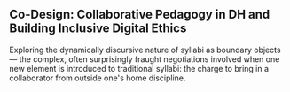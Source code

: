 Co-Design: Collaborative Pedagogy in DH and Building Inclusive Digital Ethics
---

Exploring the dynamically discursive nature of syllabi as boundary objects — the complex, often surprisingly fraught negotiations involved when one new element is introduced to traditional syllabi: the charge to bring in a collaborator from outside one's home discipline.